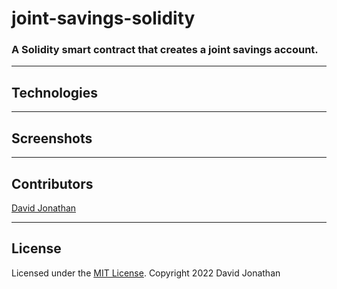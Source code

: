 # joint-savings-solidity
### A Solidity smart contract that creates a joint savings account.

---
## Technologies

---
## Screenshots

---
## Contributors

[David Jonathan](https://www.linkedin.com/in/david-jonathan-1b9470/)

---
## License

Licensed under the [MIT License](https://github.com/tmbo/questionary/blob/master/LICENSE). Copyright 2022 David Jonathan